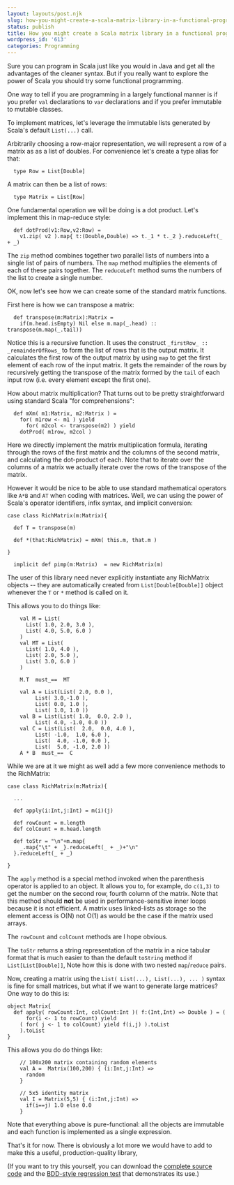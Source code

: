 ```yaml
---
layout: layouts/post.njk
slug: how-you-might-create-a-scala-matrix-library-in-a-functional-programming-style
status: publish
title: How you might create a Scala matrix library in a functional programming style
wordpress_id: '613'
categories: Programming
---
```


Sure you can program in Scala just like you would in Java and get all the advantages of the cleaner syntax.  But if you really want to explore the power of Scala you should try some functional programming.

One way to tell if you are programming in a largely functional manner is if you prefer `val` declarations to `var` declarations and if you prefer immutable to mutable classes.

To implement matrices, let's leverage the immutable lists generated by Scala's default `List(...)` call.

Arbitrarily choosing a row-major representation, we will represent a row of a matrix as as a list of doubles.  For convenience let's create a type alias for that:


      type Row = List[Double]


A matrix can then be a list of rows:


      type Matrix = List[Row]


One fundamental operation we will be doing is a dot product.  Let's implement this in map-reduce style:


      def dotProd(v1:Row,v2:Row) =
        v1.zip( v2 ).map{ t:(Double,Double) => t._1 * t._2 }.reduceLeft(_ + _)


The `zip` method combines together two parallel lists of numbers into a single list of pairs of numbers.  The `map` method multiplies the elements of each of these pairs together.  The `reduceLeft` method sums the numbers of the list to create a single number.

OK, now let's see how we can create some of the standard matrix functions.

First here is how we can transpose a matrix:


      def transpose(m:Matrix):Matrix =
        if(m.head.isEmpty) Nil else m.map(_.head) :: transpose(m.map(_.tail))


Notice this is a recursive function.  It uses the construct `_firstRow_ :: _remainderOfRows_` to form the list of rows that is the output matrix.  It calculates the first row of the output matrix by using `map` to get the first element of each row of the input matrix.  It gets the remainder of the rows by recursively getting the transpose of the matrix formed by the `tail` of each input row (i.e. every element except the first one).

How about matrix multiplication?  That turns out to be pretty straightforward using standard Scala "for comprehensions":


      def mXm( m1:Matrix, m2:Matrix ) =
        for( m1row <- m1 ) yield
          for( m2col <- transpose(m2) ) yield
    	dotProd( m1row, m2col )


Here we directly implement the matrix multiplication formula, iterating through the rows of the first matrix and the columns of the second matrix, and calculating the dot-product of each.  Note that to iterate over the columns of a matrix we actually iterate over the rows of the transpose of the matrix.

However it would be nice to be able to use standard mathematical operators like `A*B` and `AT` when coding with matrices.  Well, we can using the power of Scala's operator identifiers, infix syntax, and implicit conversion:


    case class RichMatrix(m:Matrix){

      def T = transpose(m)

      def *(that:RichMatrix) = mXm( this.m, that.m )

    }

      implicit def pimp(m:Matrix)  = new RichMatrix(m)


The user of this library need never explicitly instantiate any RichMatrix objects -- they are automatically created from `List[Double[Double]]` object whenever the `T` or `*` method is called on it.

This allows you to do things like:


        val M = List(
          List( 1.0, 2.0, 3.0 ),
          List( 4.0, 5.0, 6.0 )
        )
        val MT = List(
          List( 1.0, 4.0 ),
          List( 2.0, 5.0 ),
          List( 3.0, 6.0 )
        )

        M.T  must_==  MT

        val A = List(List( 2.0, 0.0 ),
    		 List( 3.0,-1.0 ),
    		 List( 0.0, 1.0 ),
    		 List( 1.0, 1.0 ))
        val B = List(List( 1.0,  0.0, 2.0 ),
    		 List( 4.0, -1.0, 0.0 ))
        val C = List(List(  2.0,  0.0, 4.0 ),
    		 List( -1.0,  1.0, 6.0 ),
    		 List(  4.0, -1.0, 0.0 ),
    		 List(  5.0, -1.0, 2.0 ))
        A * B  must_==  C


While we are at it we might as well add a few more convenience methods to the RichMatrix:


    case class RichMatrix(m:Matrix){

      ...

      def apply(i:Int,j:Int) = m(i)(j)

      def rowCount = m.length
      def colCount = m.head.length

      def toStr = "\n"+m.map{
        _.map{"\t" + _}.reduceLeft(_ + _)+"\n"
      }.reduceLeft(_ + _)

    }


The `apply` method is a special method invoked when the parenthesis operator is applied to an object.  It allows you to, for example, do `c(1,3)` to get the number on the second row, fourth column of the matrix.  Note that this method should **not** be used in performance-sensitive inner loops because it is not efficient.  A matrix uses linked-lists as storage so the element access is O(N) not O(1) as would be the case if the matrix used arrays.

The `rowCount` and `colCount` methods are I hope obvious.

The `toStr` returns a string representation of the matrix in a nice tabular format that is much easier to than the default `toString` method if `List[List[Double]]`,  Note how this is done with two nested `map`/`reduce` pairs.

Now, creating a matrix using the `List( List(...), List(...), ... )` syntax is fine for small matrices, but what if we want to generate large matrices?  One way to do this is:


    object Matrix{
      def apply( rowCount:Int, colCount:Int )( f:(Int,Int) => Double ) = (
          for(i <- 1 to rowCount) yield
    	( for( j <- 1 to colCount) yield f(i,j) ).toList
        ).toList
    }


This allows you do do things like:


        // 100x200 matrix containing random elements
        val A =  Matrix(100,200) { (i:Int,j:Int) =>
          random
        }

        // 5x5 identity matrix
        val I = Matrix(5,5) { (i:Int,j:Int) =>
          if(i==j) 1.0 else 0.0
        }


Note that everything above is pure-functional: all the objects are immutable and each function is implemented as a single expression.

That's it for now.  There is obviously a lot more we would have to add to make this a useful, production-quality library,

(If you want to try this yourself, you can download the [complete source code](http://bit.ly/eob-src) and the [BDD-style regression test](http://bit.ly/matrix_test) that demonstrates its use.)

